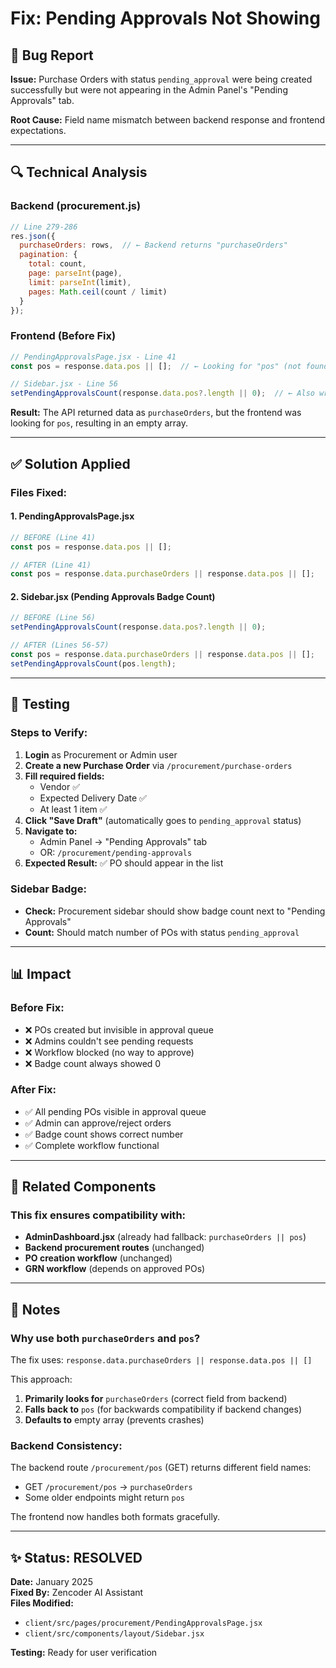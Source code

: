 # Fix: Pending Approvals Not Showing

## 🐛 **Bug Report**
**Issue:** Purchase Orders with status `pending_approval` were being created successfully but were not appearing in the Admin Panel's "Pending Approvals" tab.

**Root Cause:** Field name mismatch between backend response and frontend expectations.

---

## 🔍 **Technical Analysis**

### Backend (procurement.js)
```javascript
// Line 279-286
res.json({
  purchaseOrders: rows,  // ← Backend returns "purchaseOrders"
  pagination: {
    total: count,
    page: parseInt(page),
    limit: parseInt(limit),
    pages: Math.ceil(count / limit)
  }
});
```

### Frontend (Before Fix)
```javascript
// PendingApprovalsPage.jsx - Line 41
const pos = response.data.pos || [];  // ← Looking for "pos" (not found!)

// Sidebar.jsx - Line 56
setPendingApprovalsCount(response.data.pos?.length || 0);  // ← Also wrong!
```

**Result:** The API returned data as `purchaseOrders`, but the frontend was looking for `pos`, resulting in an empty array.

---

## ✅ **Solution Applied**

### Files Fixed:

#### 1. **PendingApprovalsPage.jsx**
```javascript
// BEFORE (Line 41)
const pos = response.data.pos || [];

// AFTER (Line 41)
const pos = response.data.purchaseOrders || response.data.pos || [];
```

#### 2. **Sidebar.jsx** (Pending Approvals Badge Count)
```javascript
// BEFORE (Line 56)
setPendingApprovalsCount(response.data.pos?.length || 0);

// AFTER (Lines 56-57)
const pos = response.data.purchaseOrders || response.data.pos || [];
setPendingApprovalsCount(pos.length);
```

---

## 🧪 **Testing**

### Steps to Verify:
1. **Login** as Procurement or Admin user
2. **Create a new Purchase Order** via `/procurement/purchase-orders`
3. **Fill required fields:**
   - Vendor ✅
   - Expected Delivery Date ✅
   - At least 1 item ✅
4. **Click "Save Draft"** (automatically goes to `pending_approval` status)
5. **Navigate to:**
   - Admin Panel → "Pending Approvals" tab
   - OR: `/procurement/pending-approvals`
6. **Expected Result:** ✅ PO should appear in the list

### Sidebar Badge:
- **Check:** Procurement sidebar should show badge count next to "Pending Approvals"
- **Count:** Should match number of POs with status `pending_approval`

---

## 📊 **Impact**

### Before Fix:
- ❌ POs created but invisible in approval queue
- ❌ Admins couldn't see pending requests
- ❌ Workflow blocked (no way to approve)
- ❌ Badge count always showed 0

### After Fix:
- ✅ All pending POs visible in approval queue
- ✅ Admin can approve/reject orders
- ✅ Badge count shows correct number
- ✅ Complete workflow functional

---

## 🔄 **Related Components**

### This fix ensures compatibility with:
- **AdminDashboard.jsx** (already had fallback: `purchaseOrders || pos`)
- **Backend procurement routes** (unchanged)
- **PO creation workflow** (unchanged)
- **GRN workflow** (depends on approved POs)

---

## 📝 **Notes**

### Why use both `purchaseOrders` and `pos`?
The fix uses: `response.data.purchaseOrders || response.data.pos || []`

This approach:
1. **Primarily looks for** `purchaseOrders` (correct field from backend)
2. **Falls back to** `pos` (for backwards compatibility if backend changes)
3. **Defaults to** empty array (prevents crashes)

### Backend Consistency:
The backend route `/procurement/pos` (GET) returns different field names:
- GET `/procurement/pos` → `purchaseOrders`
- Some older endpoints might return `pos`

The frontend now handles both formats gracefully.

---

## ✨ **Status: RESOLVED**

**Date:** January 2025  
**Fixed By:** Zencoder AI Assistant  
**Files Modified:**
- `client/src/pages/procurement/PendingApprovalsPage.jsx`
- `client/src/components/layout/Sidebar.jsx`

**Testing:** Ready for user verification